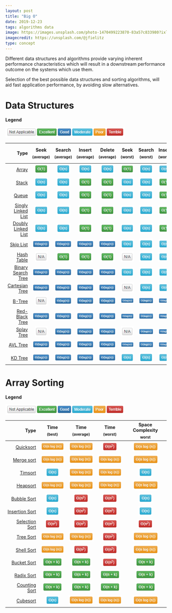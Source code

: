 ```yaml
---
layout: post
title: "Big O"
date: 2019-12-23
tags: algorithms data
image: https://images.unsplash.com/photo-1470499223870-83a57c833980?ixlib=rb-1.2.1&ixid=eyJhcHBfaWQiOjEyMDd9&auto=format&fit=crop&w=500&q=60
imagecredit: https://unsplash.com/@jfielitz
type: concept
---
```


Different data structures and algorithms provide varying inherent performance characteristics which will result in a downstream performance outcome on the systems which use them.  

Selection of the best possible data structures and sorting algorithms, will aid fast application performance, by avoiding slow alternatives.

# Data Structures

**Legend**
 
![Data Structure Legend][Legend]

|                                                                               Type | Seek<br><sub>(average)</sub> | Search<br><sub>(average)</sub> | Insert<br><sub>(average)</sub> | Delete<br><sub>(average)</sub> | Seek<br><sub>(worst)</sub> | Search<br><sub>(worst)</sub> | Insert<br><sub>(worst)</sub> | Delete<br><sub>(worst)</sub> | Space Complexity<br><sub>(worst)</sub> |
|-----------------------------------------------------------------------------------:|:----------------------------:|:------------------------------:|:------------------------------:|:------------------------------:|:--------------------------:|:----------------------------:|:----------------------------:|:----------------------------:|:--------------------------------------:|
|                        [Array](https://en.wikipedia.org/wiki/Array_data_structure) |        ![O(1)][O(1)]         |         ![O(n)][O(n)]          |         ![O(n)][O(n)]          |         ![O(n)][O(n)]          |       ![O(1)][O(1)]        |        ![O(n)][O(n)]         |        ![O(n)][O(n)]         |        ![O(n)][O(n)]         |             ![O(n)][O(n)]              |
|                  [Stack](https://en.wikipedia.org/wiki/Stack_(abstract_data_type)) |        ![O(n)][O(n)]         |         ![O(n)][O(n)]          |         ![O(1)][O(1)]          |         ![O(1)][O(1)]          |       ![O(n)][O(n)]        |        ![O(n)][O(n)]         |        ![O(1)][O(1)]         |        ![O(1)][O(1)]         |             ![O(n)][O(n)]              |
|                  [Queue](https://en.wikipedia.org/wiki/Queue_(abstract_data_type)) |        ![O(n)][O(n)]         |         ![O(n)][O(n)]          |         ![O(1)][O(1)]          |         ![O(1)][O(1)]          |       ![O(n)][O(n)]        |        ![O(n)][O(n)]         |        ![O(1)][O(1)]         |        ![O(1)][O(1)]         |             ![O(n)][O(n)]              |
| [Singly Linked List](https://en.wikipedia.org/wiki/Linked_list#Singly_linked_list) |        ![O(n)][O(n)]         |         ![O(n)][O(n)]          |         ![O(1)][O(1)]          |         ![O(1)][O(1)]          |       ![O(n)][O(n)]        |        ![O(n)][O(n)]         |        ![O(1)][O(1)]         |        ![O(1)][O(1)]         |             ![O(n)][O(n)]              |
| [Doubly Linked List](https://en.wikipedia.org/wiki/Linked_list#Doubly_linked_list) |        ![O(n)][O(n)]         |         ![O(n)][O(n)]          |         ![O(1)][O(1)]          |         ![O(1)][O(1)]          |       ![O(n)][O(n)]        |        ![O(n)][O(n)]         |        ![O(1)][O(1)]         |        ![O(1)][O(1)]         |             ![O(n)][O(n)]              |
|                               [Skip List](https://en.wikipedia.org/wiki/Skip_list) |   ![O(log(n))][O(log(n))]    |    ![O(log(n))][O(log(n))]     |    ![O(log(n))][O(log(n))]     |    ![O(log(n))][O(log(n))]     |       ![O(n)][O(n)]        |        ![O(n)][O(n)]         |        ![O(n)][O(n)]         |        ![O(n)][O(n)]         |      ![O(n log(n))][O(n log(n))]       |
|                             [Hash Table](https://en.wikipedia.org/wiki/Hash_table) |         ![N/A][N/A]          |         ![O(1)][O(1)]          |         ![O(1)][O(1)]          |         ![O(1)][O(1)]          |        ![N/A][N/A]         |        ![O(n)][O(n)]         |        ![O(n)][O(n)]         |        ![O(n)][O(n)]         |             ![O(n)][O(n)]              |
|             [Binary Search Tree](https://en.wikipedia.org/wiki/Binary_search_tree) |   ![O(log(n))][O(log(n))]    |    ![O(log(n))][O(log(n))]     |    ![O(log(n))][O(log(n))]     |    ![O(log(n))][O(log(n))]     |       ![O(n)][O(n)]        |        ![O(n)][O(n)]         |        ![O(n)][O(n)]         |        ![O(n)][O(n)]         |             ![O(n)][O(n)]              |
|                     [Cartesian Tree](https://en.wikipedia.org/wiki/Cartesian_tree) |   ![O(log(n))][O(log(n))]    |    ![O(log(n))][O(log(n))]     |    ![O(log(n))][O(log(n))]     |    ![O(log(n))][O(log(n))]     |        ![N/A][N/A]         |        ![O(n)][O(n)]         |        ![O(n)][O(n)]         |        ![O(n)][O(n)]         |             ![O(n)][O(n)]              |
|                                     [B-Tree](https://en.wikipedia.org/wiki/B-tree) |         ![N/A][N/A]          |    ![O(log(n))][O(log(n))]     |    ![O(log(n))][O(log(n))]     |    ![O(log(n))][O(log(n))]     |  ![O(log(n))][O(log(n))]   |   ![O(log(n))][O(log(n))]    |   ![O(log(n))][O(log(n))]    |   ![O(log(n))][O(log(n))]    |             ![O(n)][O(n)]              |
|                     [Red-Black Tree](https://en.wikipedia.org/wiki/Red-black_tree) |   ![O(log(n))][O(log(n))]    |    ![O(log(n))][O(log(n))]     |    ![O(log(n))][O(log(n))]     |    ![O(log(n))][O(log(n))]     |  ![O(log(n))][O(log(n))]   |   ![O(log(n))][O(log(n))]    |   ![O(log(n))][O(log(n))]    |   ![O(log(n))][O(log(n))]    |             ![O(n)][O(n)]              |
|                             [Splay Tree](https://en.wikipedia.org/wiki/Splay_tree) |         ![N/A][N/A]          |    ![O(log(n))][O(log(n))]     |    ![O(log(n))][O(log(n))]     |    ![O(log(n))][O(log(n))]     |        ![N/A][N/A]         |   ![O(log(n))][O(log(n))]    |   ![O(log(n))][O(log(n))]    |   ![O(log(n))][O(log(n))]    |             ![O(n)][O(n)]              |
|                                 [AVL Tree](https://en.wikipedia.org/wiki/AVL_tree) |   ![O(log(n))][O(log(n))]    |    ![O(log(n))][O(log(n))]     |    ![O(log(n))][O(log(n))]     |    ![O(log(n))][O(log(n))]     |  ![O(log(n))][O(log(n))]   |   ![O(log(n))][O(log(n))]    |   ![O(log(n))][O(log(n))]    |   ![O(log(n))][O(log(n))]    |             ![O(n)][O(n)]              |
|                                   [KD Tree](https://en.wikipedia.org/wiki/KD_Tree) |   ![O(log(n))][O(log(n))]    |    ![O(log(n))][O(log(n))]     |    ![O(log(n))][O(log(n))]     |    ![O(log(n))][O(log(n))]     |       ![O(n)][O(n)]        |        ![O(n)][O(n)]         |        ![O(n)][O(n)]         |        ![O(n)][O(n)]         |             ![O(n)][O(n)]              |

# Array Sorting

**Legend**
 
![Data Structure Legend][Legend]

|                                                           Type |  Time<br><sub>(best)</sub>  | Time<br><sub>(average)</sub> | Time<br><sub>(worst)</sub>  | Space Complexity<br><sub>worst</sub> |
|---------------------------------------------------------------:|:---------------------------:|:----------------------------:|:---------------------------:|:------------------------------------:|
|           [Quicksort](https://en.wikipedia.org/wiki/Quicksort) | ![O(n log(n))][O(n log(n))] | ![O(n log(n))][O(n log(n))]  | ![O(n<sup>2</sup>)][O(n^2)] |     ![O(n log(n))][O(n log(n))]      |
|         [Merge sort](https://en.wikipedia.org/wiki/Merge_sort) | ![O(n log(n))][O(n log(n))] | ![O(n log(n))][O(n log(n))]  | ![O(n log(n))][O(n log(n))] |     ![O(n log(n))][O(n log(n))]      |
|               [Timsort](https://en.wikipedia.org/wiki/Timsort) |        ![O(n)][O(n)]        | ![O(n log(n))][O(n log(n))]  | ![O(n log(n))][O(n log(n))] |            ![O(n)][O(n)]             |
|             [Heapsort](https://en.wikipedia.org/wiki/Heapsort) | ![O(n log(n))][O(n log(n))] | ![O(n log(n))][O(n log(n))]  | ![O(n log(n))][O(n log(n))] |     ![O(n log(n))][O(n log(n))]      |
|       [Bubble Sort](https://en.wikipedia.org/wiki/Bubble_sort) |        ![O(n)][O(n)]        | ![O(n<sup>2</sup>)][O(n^2)]  | ![O(n<sup>2</sup>)][O(n^2)] |            ![O(n)][O(n)]             |
| [Insertion Sort](https://en.wikipedia.org/wiki/Insertion_sort) |        ![O(n)][O(n)]        | ![O(n<sup>2</sup>)][O(n^2)]  | ![O(n<sup>2</sup>)][O(n^2)] |            ![O(n)][O(n)]             |
| [Selection Sort](https://en.wikipedia.org/wiki/Selection_sort) | ![O(n<sup>2</sup>)][O(n^2)] | ![O(n<sup>2</sup>)][O(n^2)]  | ![O(n<sup>2</sup>)][O(n^2)] |     ![O(n<sup>2</sup>)][O(n^2)]      |
|           [Tree Sort](https://en.wikipedia.org/wiki/Tree_sort) | ![O(n log(n))][O(n log(n))] | ![O(n log(n))][O(n log(n))]  | ![O(n<sup>2</sup>)][O(n^2)] |     ![O(n log(n))][O(n log(n))]      |
|          [Shell Sort](https://en.wikipedia.org/wiki/Shellsort) | ![O(n log(n))][O(n log(n))] | ![O(n<sup>2</sup>)][O(n^2)]  | ![O(n<sup>2</sup>)][O(n^2)] |     ![O(n log(n))][O(n log(n))]      |
|       [Bucket Sort](https://en.wikipedia.org/wiki/Bucket_sort) |    ![O(n + k)][O(n + k)]    |    ![O(n + k)][O(n + k)]     | ![O(n<sup>2</sup>)][O(n^2)] |        ![O(n + k)][O(n + k)]         |
|         [Radix Sort](https://en.wikipedia.org/wiki/Radix_sort) |    ![O(n + k)][O(n + k)]    |    ![O(n + k)][O(n + k)]     |    ![O(n + k)][O(n + k)]    |        ![O(n + k)][O(n + k)]         |
|   [Counting Sort](https://en.wikipedia.org/wiki/Counting_sort) |    ![O(n + k)][O(n + k)]    |    ![O(n + k)][O(n + k)]     |    ![O(n + k)][O(n + k)]    |        ![O(n + k)][O(n + k)]         |
|             [Cubesort](https://en.wikipedia.org/wiki/Cubesort) |        ![O(n)][O(n)]        | ![O(n log(n))][O(n log(n))]  | ![O(n log(n))][O(n log(n))] |     ![O(n log(n))][O(n log(n))]      |

[O(n)]: /images/articles/BigO/n.png
[O(n + k)]: /images/articles/BigO/nplusk.png
[O(1)]: /images/articles/BigO/1.png
[O(log(n))]: /images/articles/BigO/logn.png
[O(n log(n))]: /images/articles/BigO/nlogn.png
[O(n^2)]: /images/articles/BigO/nsquared.png
[O(n(log(n))^2)]: /images/articles/BigO/nlognsquared.png
[N/A]: /images/articles/BigO/na.png
[Legend]: /images/articles/BigO/BigOLegendDataStructure.png
